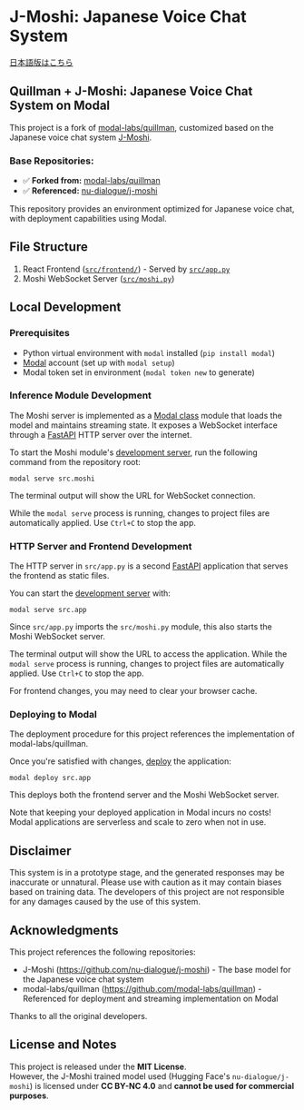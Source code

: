 # J-Moshi: Japanese Voice Chat System

[日本語版はこちら](./README.ja.md)

## Quillman + J-Moshi: Japanese Voice Chat System on Modal

This project is a fork of [modal-labs/quillman](https://github.com/modal-labs/quillman), customized based on the Japanese voice chat system [J-Moshi](https://github.com/nu-dialogue/j-moshi).

### Base Repositories:
- ✅ **Forked from:** [modal-labs/quillman](https://github.com/modal-labs/quillman)
- ✅ **Referenced:** [nu-dialogue/j-moshi](https://github.com/nu-dialogue/j-moshi)

This repository provides an environment optimized for Japanese voice chat, with deployment capabilities using Modal.

## File Structure

1. React Frontend ([`src/frontend/`](./src/frontend/)) - Served by [`src/app.py`](./src/app.py)
2. Moshi WebSocket Server ([`src/moshi.py`](./src/moshi.py))

## Local Development

### Prerequisites

- Python virtual environment with `modal` installed (`pip install modal`)
- [Modal](http://modal.com/) account (set up with `modal setup`)
- Modal token set in environment (`modal token new` to generate)

### Inference Module Development

The Moshi server is implemented as a [Modal class](https://modal.com/docs/reference/modal.Cls#modalcls) module that loads the model and maintains streaming state. It exposes a WebSocket interface through a [FastAPI](https://fastapi.tiangolo.com/) HTTP server over the internet.

To start the Moshi module's [development server](https://modal.com/docs/guide/webhooks#developing-with-modal-serve), run the following command from the repository root:

```shell
modal serve src.moshi
```

The terminal output will show the URL for WebSocket connection.

While the `modal serve` process is running, changes to project files are automatically applied. Use `Ctrl+C` to stop the app.

### HTTP Server and Frontend Development

The HTTP server in `src/app.py` is a second [FastAPI](https://fastapi.tiangolo.com/) application that serves the frontend as static files.

You can start the [development server](https://modal.com/docs/guide/webhooks#developing-with-modal-serve) with:

```shell
modal serve src.app
```

Since `src/app.py` imports the `src/moshi.py` module, this also starts the Moshi WebSocket server.

The terminal output will show the URL to access the application.
While the `modal serve` process is running, changes to project files are automatically applied. Use `Ctrl+C` to stop the app.

For frontend changes, you may need to clear your browser cache.

### Deploying to Modal

The deployment procedure for this project references the implementation of modal-labs/quillman.

Once you're satisfied with changes, [deploy](https://modal.com/docs/guide/managing-deployments#creating-deployments) the application:

```shell
modal deploy src.app
```

This deploys both the frontend server and the Moshi WebSocket server.

Note that keeping your deployed application in Modal incurs no costs! Modal applications are serverless and scale to zero when not in use.

## Disclaimer

This system is in a prototype stage, and the generated responses may be inaccurate or unnatural. Please use with caution as it may contain biases based on training data. The developers of this project are not responsible for any damages caused by the use of this system.

## Acknowledgments

This project references the following repositories:

- J-Moshi (https://github.com/nu-dialogue/j-moshi) - The base model for the Japanese voice chat system
- modal-labs/quillman (https://github.com/modal-labs/quillman) - Referenced for deployment and streaming implementation on Modal

Thanks to all the original developers.

## License and Notes
This project is released under the **MIT License**.  
However, the J-Moshi trained model used (Hugging Face's `nu-dialogue/j-moshi`) is licensed under **CC BY-NC 4.0** and **cannot be used for commercial purposes**.
